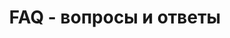 ---
layout: page
permalink: /faq/index.html
title: FAQ - вопросы и ответы
tagline: HMFAYSAL V2, a Jekyll Theme
tags: [about, Jekyll, theme, responsive]
modified: 2014-03-08 21:31:27
image:
  feature: texture-feature-02.jpg
  credit: Texture Lovers
  creditlink: http://texturelovers.com
---